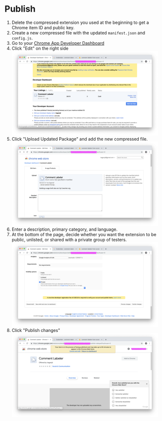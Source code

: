 # Publish
1. Delete the compressed extension you used at the beginning to get a Chrome item ID and public key.
1. Create a new compressed file with the updated `manifest.json` and `config.js`.
1. Go to your [Chrome App Developer Dashboard](https://chrome.google.com/webstore/developer/dashboard?authuser=0)
2. Click "Edit" on the right side
![](images/publish/0.png)
2. Click "Upload Updated Package" and add the new compressed file.
![](images/publish/1.png)
3. Enter a description, primary category, and language.
4. At the bottom of the page, decide whether you want the extension to be public, unlisted, or shared with a private group of testers.
![](images/publish/2.png)
5. Click "Publish changes"
![](images/publish/3.png)
